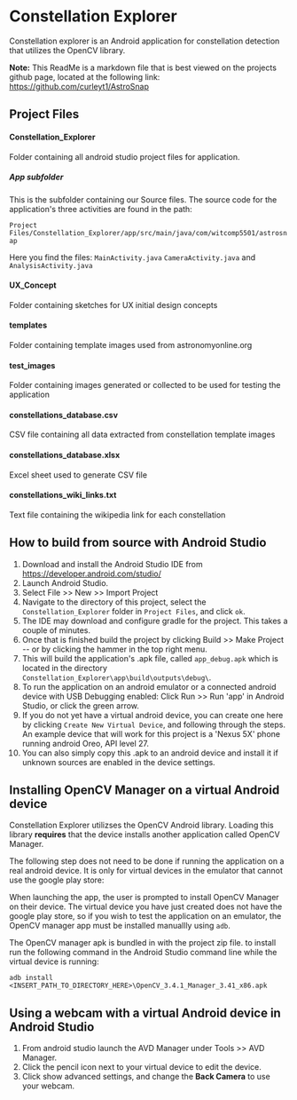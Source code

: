 # Constellation Explorer
Constellation explorer is an Android application for constellation detection that utilizes the OpenCV library.

**Note:** This ReadMe is a markdown file that is best viewed on the projects github page, located at the following link:
https://github.com/curleyt1/AstroSnap

## Project Files
#### Constellation_Explorer
Folder containing all android studio project files for application.
##### App subfolder
This is the subfolder containing our Source files. The source code for the application's three activities are found in the path:

`Project Files/Constellation_Explorer/app/src/main/java/com/witcomp5501/astrosnap`

Here you find the files:
`MainActivity.java`
`CameraActivity.java` and
`AnalysisActivity.java`

#### UX_Concept
Folder containing sketches for UX initial design concepts

#### templates
Folder containing template images used from astronomyonline.org

#### test_images
Folder containing images generated or collected to be used for testing the application

#### constellations_database.csv
CSV file containing all data extracted from constellation template images

#### constellations_database.xlsx
Excel sheet used to generate CSV file

#### constellations_wiki_links.txt
Text file containing the wikipedia link for each constellation

## How to build from source with Android Studio
1. Download and install the Android Studio IDE from https://developer.android.com/studio/
2. Launch Android Studio.
3. Select File >> New >> Import Project
4. Navigate to the directory of this project, select the `Constellation_Explorer` folder in `Project Files`, and click `ok`.
5. The IDE may download and configure gradle for the project. This takes a couple of minutes.
6. Once that is finished build the project by clicking Build >> Make Project -- or by clicking the hammer in the top right menu.
7. This will build the application's .apk file, called `app_debug.apk` which is located in the directory `Constellation_Explorer\app\build\outputs\debug\`.
8. To run the application on an android emulator or a connected android device with USB Debugging enabled: Click Run >> Run 'app' in Android Studio, or click the green arrow.
9. If you do not yet have a virtual android device, you can create one here by clicking `Create New Virtual Device`, and following through the steps. An example device that will work for this project is a 'Nexus 5X' phone running android Oreo, API level 27.
10. You can also simply copy this .apk to an android device and install it if unknown sources are enabled in the device settings.

## Installing OpenCV Manager on a virtual Android device
Constellation Explorer utilizses the OpenCV Android library. Loading this library **requires** that the device installs another application called OpenCV Manager.

The following step does not need to be done if running the application on a real android device. It is only for virtual devices in the emulator that cannot use the google play store:

When launching the app, the user is prompted to install OpenCV Manager on their device. The virtual device you have just created does not have the google play store, so if you wish to test the application on an emulator, the OpenCV manager app must be installed manuallly using `adb`.

The OpenCV manager apk is bundled in with the project zip file. to install run the following command in the Android Studio command line while the virtual device is running:

`adb install <INSERT_PATH_TO_DIRECTORY_HERE>\OpenCV_3.4.1_Manager_3.41_x86.apk`

## Using a webcam with a virtual Android device in Android Studio
1. From android studio launch the AVD Manager under Tools >> AVD Manager.
2. Click the pencil icon next to your virtual device to edit the device.
3. Click show advanced settings, and change the **Back Camera** to use your webcam.
